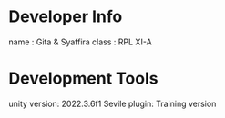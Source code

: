 # Developer Info
name : Gita & Syaffira
class : RPL XI-A

# Development Tools
unity version: 2022.3.6f1
Sevile plugin: Training version